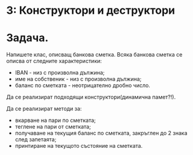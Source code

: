 # 3: Конструктори и деструктори

# Задача.

Напишете клас, описващ банкова сметка. Всяка банкова сметка се описва от следните характеристики:

- IBAN - низ с произволна дължина;
- име на собственик - низ с произволна дължина;
- баланс по сметката - неотрицателно дробно число.

Да се реализират подходящи конструктори(динамична памет?!).

Да се реализират методи за:
- вкарване на пари по сметката;
- теглене на пари от сметката;
- получаване на текущия баланс по сметката, закръглен до 2 знака след запетаята;
- принтиране на текущото състояние на сметката.